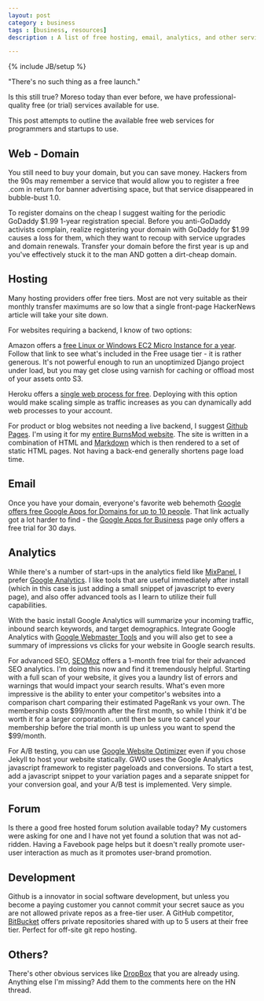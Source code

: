 ```yaml
---
layout: post
category : business
tags : [business, resources]
description : A list of free hosting, email, analytics, and other services for use by programmers and startups.

---
```

{% include JB/setup %}

"There's no such thing as a free launch."

Is this still true?  Moreso today than ever before, we have professional-quality free (or trial) services available for use.

This post attempts to outline the available free web services for programmers and startups to use.

## Web - Domain

You still need to buy your domain, but you can save money.  Hackers from the 90s may remember a service that would allow you to register a free .com in return for banner advertising space, but that service disappeared in bubble-bust 1.0. 

To register domains on the cheap I suggest waiting for the periodic GoDaddy $1.99 1-year registration special.  Before you anti-GoDaddy activists complain, realize registering your domain with GoDaddy for $1.99 causes a loss for them, which they want to recoup with service upgrades and domain renewals.  Transfer your domain before the first year is up and you've effectively stuck it to the man AND gotten a dirt-cheap domain.

## Hosting

Many hosting providers offer free tiers.  Most are not very suitable as their monthly transfer maximums are so low that a single front-page HackerNews article will take your site down.

For websites requiring a backend, I know of two options:

Amazon offers a [free Linux or Windows EC2 Micro Instance for a year](http://aws.amazon.com/free/).  Follow that link to see what's included in the Free usage tier - it is rather generous.  It's not powerful enough to run an unoptimized Django project under load, but you may get close using varnish for caching or offload most of your assets onto S3.

Heroku offers a [single web process for free](http://www.heroku.com/pricing#1-0).  Deploying with this option would make scaling simple as traffic increases as you can dynamically add web processes to your account.

For product or blog websites not needing a live backend, I suggest [Github Pages](http://pages.github.com).  I'm using it for my [entire BurnsMod website](https://www.github.com/burnsmod).  The site is written in a combination of HTML and [Markdown](http://daringfireball.net/projects/markdown/) which is then rendered to a set of static HTML pages.  Not having a back-end generally shortens page load time.

## Email

Once you have your domain, everyone's favorite web behemoth [Google offers free Google Apps for Domains for up to 10 people](http://www.google.com/apps/intl/en/group/index.html).  That link actually got a lot harder to find - the [Google Apps for Business](https://www.google.com/a/cpanel/premier/new3?hl=en) page only offers a free trial for 30 days.

## Analytics 

While there's a number of start-ups in the analytics field like [MixPanel](https://mixpanel.com/), I prefer [Google Analytics](http://analytics.google.com).  I like tools that are useful immediately after install (which in this case is just adding a small snippet of javascript to every page), and also offer advanced tools as I learn to utilize their full capabilities.

With the basic install Google Analytics will summarize your incoming traffic, inbound search keywords, and target demographics.  Integrate Google Analytics with [Google Webmaster Tools](https://www.google.com/webmasters/tools/home?hl=en) and you will also get to see a summary of impressions vs clicks for your website in Google search results.

For advanced SEO, [SEOMoz](http://www.seomoz.org) offers a 1-month free trial for their advanced SEO analytics.  I'm doing this now and find it tremendously helpful.  Starting with a full scan of your website, it gives you a laundry list of errors and warnings that would impact your search results.  What's even more impressive is the ability to enter your competitor's websites into a comparison chart comparing their estimated PageRank vs your own.  The membership costs $99/month after the first month, so while I think it'd be worth it for a larger corporation.. until then be sure to cancel your membership before the trial month is up unless you want to spend the $99/month.

For A/B testing, you can use [Google Website Optimizer](http://www.google.com/websiteoptimizer) even if you chose Jekyll to host your website statically.  GWO uses the Google Analytics javascript framework to register pageloads and conversions.  To start a test, add a javascript snippet to your variation pages and a separate snippet for your conversion goal, and your A/B test is implemented.  Very simple.

## Forum

Is there a good free hosted forum solution available today?  My customers were asking for one and I have not yet found a solution that was not ad-ridden.  Having a Favebook page helps but it doesn't really promote user-user interaction as much as it promotes user-brand promotion.  

## Development

Github is a innovator in social software development, but unless you become a paying customer you cannot commit your secret sauce as you are not allowed private repos as a free-tier user.  A GitHub competitor, [BitBucket](http://www.bitbucket.org) offers private repositories shared with up to 5 users at their free tier.  Perfect for off-site git repo hosting.

## Others?

There's other obvious services like [DropBox](http://www.dropbox.com) that you are already using.  Anything else I'm missing?  Add them to the comments here on the HN thread.




